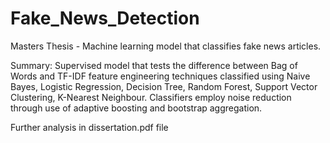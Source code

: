 # Fake_News_Detection
Masters Thesis - Machine learning model that classifies fake news articles. 

Summary:
Supervised model that tests the difference between Bag of Words and TF-IDF feature engineering techniques classified using Naive Bayes, Logistic Regression, Decision Tree, Random Forest, Support Vector Clustering, K-Nearest Neighbour. Classifiers employ noise reduction through use of adaptive boosting and bootstrap aggregation. 

Further analysis in dissertation.pdf file
